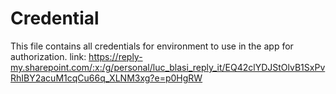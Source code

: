 # Credential

This file contains all credentials for environment to use in the app for authorization.
link: https://reply-my.sharepoint.com/:x:/g/personal/luc_blasi_reply_it/EQ42clYDJStOlvB1SxPvRhIBY2acuM1cqCu66q_XLNM3xg?e=p0HgRW